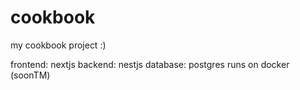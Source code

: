 # cookbook

my cookbook project :\)

frontend: nextjs
backend: nestjs
database: postgres
runs on docker (soonTM)
